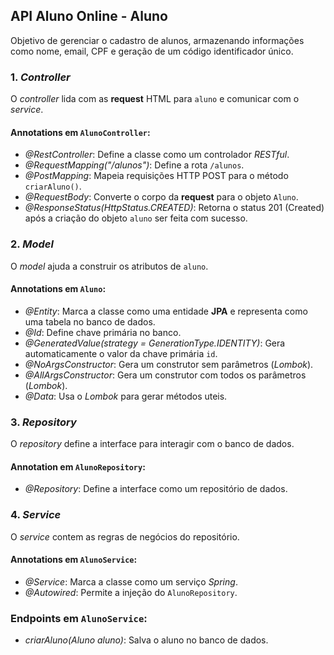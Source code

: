 ## API Aluno Online - Aluno

Objetivo de gerenciar o cadastro de alunos, armazenando informações como nome, email, CPF e geração de um código identificador único.

### 1. *Controller*

O *controller* lida com as **request** HTML para `aluno` e comunicar com o *service*.

#### Annotations em `AlunoController`:

- *@RestController*: Define a classe como um controlador *RESTful*.
- *@RequestMapping("/alunos")*: Define a rota `/alunos`.
- *@PostMapping*: Mapeia requisições HTTP POST para o método `criarAluno()`.
- *@RequestBody*: Converte o corpo da **request** para o objeto `Aluno`.
- *@ResponseStatus(HttpStatus.CREATED)*: Retorna o status 201 (Created) após a criação do objeto `aluno` ser feita com sucesso.

### 2. *Model*

O *model* ajuda a construir os atributos de `aluno`.

#### Annotations em  `Aluno`:

- *@Entity*: Marca a classe como uma entidade **JPA** e representa como uma tabela no banco de dados.
- *@Id*: Define chave primária no banco.
- *@GeneratedValue(strategy = GenerationType.IDENTITY)*: Gera automaticamente o valor da chave primária `id`.
- *@NoArgsConstructor*: Gera um construtor sem parâmetros (*Lombok*).
- *@AllArgsConstructor*: Gera um construtor com todos os parâmetros (*Lombok*).
- *@Data*: Usa o *Lombok* para gerar métodos uteis.

### 3. *Repository*

O *repository* define a interface para interagir com o banco de dados.

#### Annotation em `AlunoRepository`:

- *@Repository*: Define a interface como um repositório de dados.

### 4. *Service*

O *service* contem as regras de negócios do repositório.

#### Annotations em `AlunoService`:

- *@Service*: Marca a classe como um serviço *Spring*.
- *@Autowired*: Permite a injeção do `AlunoRepository`.

### Endpoints em `AlunoService`:
- *criarAluno(Aluno aluno)*: Salva o aluno no banco de dados.
